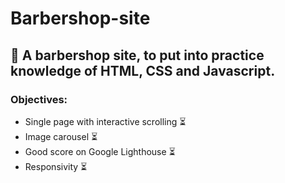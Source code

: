 # Barbershop-site
## 💈 A barbershop site, to put into practice knowledge of HTML, CSS and Javascript.
### Objectives:
- Single page with interactive scrolling ⏳
- Image carousel ⏳
- Good score on Google Lighthouse ⏳
- Responsivity ⏳